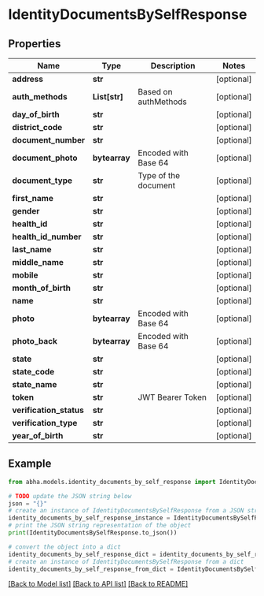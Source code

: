 # IdentityDocumentsBySelfResponse


## Properties

Name | Type | Description | Notes
------------ | ------------- | ------------- | -------------
**address** | **str** |  | [optional] 
**auth_methods** | **List[str]** | Based on authMethods | [optional] 
**day_of_birth** | **str** |  | [optional] 
**district_code** | **str** |  | [optional] 
**document_number** | **str** |  | [optional] 
**document_photo** | **bytearray** | Encoded with Base 64 | [optional] 
**document_type** | **str** | Type of the document | [optional] 
**first_name** | **str** |  | [optional] 
**gender** | **str** |  | [optional] 
**health_id** | **str** |  | [optional] 
**health_id_number** | **str** |  | [optional] 
**last_name** | **str** |  | [optional] 
**middle_name** | **str** |  | [optional] 
**mobile** | **str** |  | [optional] 
**month_of_birth** | **str** |  | [optional] 
**name** | **str** |  | [optional] 
**photo** | **bytearray** | Encoded with Base 64 | [optional] 
**photo_back** | **bytearray** | Encoded with Base 64 | [optional] 
**state** | **str** |  | [optional] 
**state_code** | **str** |  | [optional] 
**state_name** | **str** |  | [optional] 
**token** | **str** | JWT Bearer Token | [optional] 
**verification_status** | **str** |  | [optional] 
**verification_type** | **str** |  | [optional] 
**year_of_birth** | **str** |  | [optional] 

## Example

```python
from abha.models.identity_documents_by_self_response import IdentityDocumentsBySelfResponse

# TODO update the JSON string below
json = "{}"
# create an instance of IdentityDocumentsBySelfResponse from a JSON string
identity_documents_by_self_response_instance = IdentityDocumentsBySelfResponse.from_json(json)
# print the JSON string representation of the object
print(IdentityDocumentsBySelfResponse.to_json())

# convert the object into a dict
identity_documents_by_self_response_dict = identity_documents_by_self_response_instance.to_dict()
# create an instance of IdentityDocumentsBySelfResponse from a dict
identity_documents_by_self_response_from_dict = IdentityDocumentsBySelfResponse.from_dict(identity_documents_by_self_response_dict)
```
[[Back to Model list]](../README.md#documentation-for-models) [[Back to API list]](../README.md#documentation-for-api-endpoints) [[Back to README]](../README.md)


